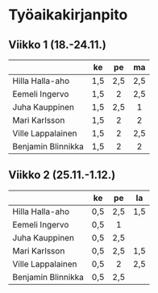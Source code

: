 # Työaikakirjanpito


## Viikko 1 (18.-24.11.)

|                    | ke  | pe  | ma  |                                          
| -------------------|:---:|:---:|:---:| 
| Hilla Halla-aho    | 1,5 | 2,5 | 2,5 |
| Eemeli Ingervo     | 1,5 |  2  | 2,5 |
| Juha Kauppinen     | 1,5 | 2,5 |  1  |
| Mari Karlsson      | 1,5 |  2  |  2  |
| Ville Lappalainen  | 1,5 |  2  | 2,5 |
| Benjamin Blinnikka | 1,5 |  2  |  2  |


## Viikko 2 (25.11.-1.12.)

|                    | ke  | pe  | la  |                                    
| -------------------|:---:|:---:|:---:|
| Hilla Halla-aho    | 0,5 | 2,5 | 1,5 |
| Eemeli Ingervo     | 0,5 |  1  |     |
| Juha Kauppinen     | 0,5 | 2,5 |     |
| Mari Karlsson      | 0,5 | 2,5 | 1,5 |
| Ville Lappalainen  | 0,5 | 2   | 2,5 |
| Benjamin Blinnikka | 0,5 | 2,5 |     |
